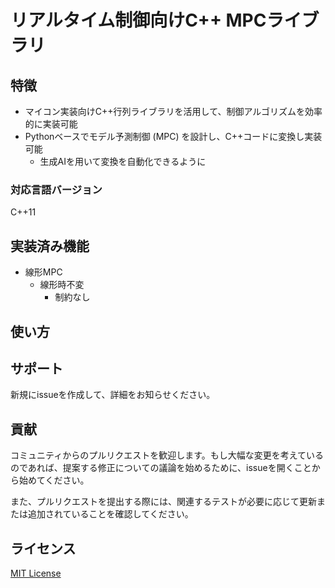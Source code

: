 # リアルタイム制御向けC++ MPCライブラリ

## 特徴

- マイコン実装向けC++行列ライブラリを活用して、制御アルゴリズムを効率的に実装可能
- Pythonベースでモデル予測制御 (MPC) を設計し、C++コードに変換し実装可能
  - 生成AIを用いて変換を自動化できるように

### 対応言語バージョン

C++11

## 実装済み機能

- 線形MPC
  - 線形時不変
    - 制約なし

## 使い方

## サポート

新規にissueを作成して、詳細をお知らせください。

## 貢献

コミュニティからのプルリクエストを歓迎します。もし大幅な変更を考えているのであれば、提案する修正についての議論を始めるために、issueを開くことから始めてください。

また、プルリクエストを提出する際には、関連するテストが必要に応じて更新または追加されていることを確認してください。

## ライセンス

[MIT License](./LICENSE.txt)
